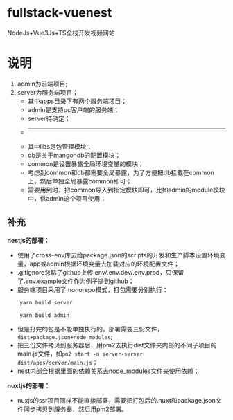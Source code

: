 # fullstack-vuenest
NodeJs+Vue3Js+TS全栈开发视频网站

# 说明
1. admin为前端项目;
2. server为服务端项目；
   - 其中apps目录下有两个服务端项目；
   - admin是支持pc客户端的服务端；
   - server待确定；
   - ********
   - 其中libs是包管理模块：
   - db是关于mangondb的配置模块；
   - common是设置暴露全局环境变量的模块；
   - 考虑到common和db都需要全局暴露，为了方便把db挂载在common上，然后单独全局暴露common即可；
   - 需要用到时，把common导入到指定模块即可，比如admin的module模块中，供admin这个项目使用；


## 补充
**nestjs的部署：**
- 使用了cross-env库去给package.json的scripts的开发和生产脚本设置环境变量，app或admin根据环境变量去加载对应的环境配置文件；
- .gitignore忽略了github上传.env/.env.dev/.env.prod，只保留了.env.example文件作为例子提到github；
- 服务端项目采用了monorepo模式，打包需要分别执行：
```cmd
	yarn build server

	yarn build admin
```
- 但是打完的包是不能单独执行的，部署需要三份文件，`dist+package.json+node_modules`;
- 把三份文件拷贝到服务器后，用pm2去执行dist文件夹内部的不同子项目的main.js文件，如`pm2 start -n server-server dist/apps/server/main.js`；
- nest内部会根据里面的依赖关系去node_modules文件夹使用依赖；

**nuxtjs的部署：**
- nuxjs的ssr项目同样不能直接部署，需要把打包后的.nuxt和package.json文件同步拷贝到服务器，然后用pm2部署。